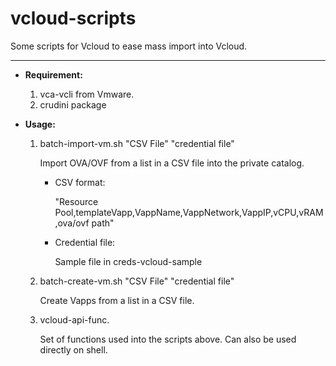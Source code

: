 # vcloud-scripts
Some scripts for Vcloud to ease mass import into Vcloud.

---

- **Requirement:**

	1. vca-vcli from Vmware.
	2. crudini package

- **Usage:**
	1. batch-import-vm.sh "CSV File" "credential file"
	
		Import OVA/OVF from a list in a CSV file into the private catalog.
		
		- CSV format:
		
			"Resource Pool,templateVapp,VappName,VappNetwork,VappIP,vCPU,vRAM,ova/ovf path"

		- Credential file:
		
			Sample file in creds-vcloud-sample

	2. batch-create-vm.sh "CSV File" "credential file"
	
		Create Vapps from a list in a CSV file.
		
	3. vcloud-api-func.
	
		Set of functions used into the scripts above. Can also be used directly on shell.
		